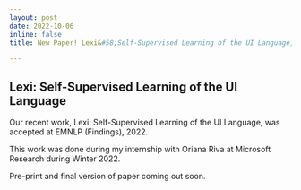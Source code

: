 ```yaml
---
layout: post
date: 2022-10-06
inline: false
title: New Paper! Lexi&#58;Self-Supervised Learning of the UI Language, accepted at EMNLP(Findings), 2022

---
```


## Lexi: Self-Supervised Learning of the UI Language 

Our recent work, Lexi: Self-Supervised Learning of the UI Language, was accepted at EMNLP (Findings), 2022. 

This work was done during my internship with Oriana Riva at Microsoft Research during Winter 2022.

Pre-print and final version of paper coming out soon.

<!-- ACL 2022 Slides: [slides](/assets/acl_2022_qeb_slides.pdf) -->